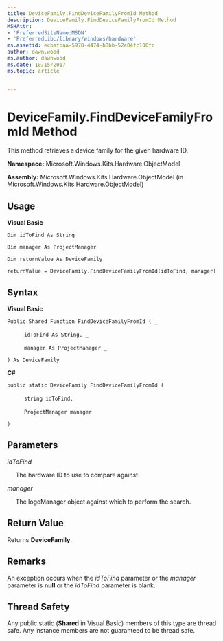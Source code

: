 ```yaml
---
title: DeviceFamily.FindDeviceFamilyFromId Method
description: DeviceFamily.FindDeviceFamilyFromId Method
MSHAttr:
- 'PreferredSiteName:MSDN'
- 'PreferredLib:/library/windows/hardware'
ms.assetid: ecbafbaa-5978-4474-b8bb-52e84fc100fc
author: dawn.wood
ms.author: dawnwood
ms.date: 10/15/2017
ms.topic: article


---
```


# DeviceFamily.FindDeviceFamilyFromId Method


This method retrieves a device family for the given hardware ID.

**Namespace:** Microsoft.Windows.Kits.Hardware.ObjectModel

**Assembly:** Microsoft.Windows.Kits.Hardware.ObjectModel (in Microsoft.Windows.Kits.Hardware.ObjectModel)

## <span id="Usage"></span><span id="usage"></span><span id="USAGE"></span>Usage


**Visual Basic**

`Dim idToFind As String`

`Dim manager As ProjectManager`

`Dim returnValue As DeviceFamily`

`returnValue = DeviceFamily.FindDeviceFamilyFromId(idToFind, manager)`

## <span id="Syntax"></span><span id="syntax"></span><span id="SYNTAX"></span>Syntax


**Visual Basic**

`Public Shared Function FindDeviceFamilyFromId ( _`

          `idToFind As String, _`

          `manager As ProjectManager _`

`) As DeviceFamily`

**C#**

`public static DeviceFamily FindDeviceFamilyFromId (`

          `string idToFind,`

          `ProjectManager manager`

`)`

## <span id="Parameters"></span><span id="parameters"></span><span id="PARAMETERS"></span>Parameters


*idToFind*

     The hardware ID to use to compare against.

*manager*

     The logoManager object against which to perform the search.

## <span id="Return_Value"></span><span id="return_value"></span><span id="RETURN_VALUE"></span>Return Value


Returns **DeviceFamily**.

## <span id="Remarks"></span><span id="remarks"></span><span id="REMARKS"></span>Remarks


An exception occurs when the *idToFind* parameter or the *manager* parameter is **null** or the *idToFind* parameter is blank.

## <span id="Thread_Safety"></span><span id="thread_safety"></span><span id="THREAD_SAFETY"></span>Thread Safety


Any public static (**Shared** in Visual Basic) members of this type are thread safe. Any instance members are not guaranteed to be thread safe.

 

 






